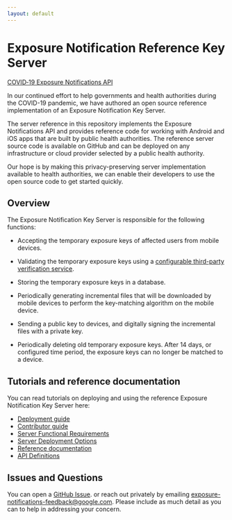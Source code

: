 ```yaml
---
layout: default
---
```

# Exposure Notification Reference Key Server

[COVID‑19 Exposure Notifications API](https://www.google.com/covid19/exposurenotifications/)

In our continued effort to help governments and health authorities during the
COVID-19 pandemic, we have authored an open source reference implementation of
an Exposure Notification Key Server.

The server reference in this repository implements the Exposure Notifications
API and provides reference code for working with Android and iOS apps that
are built by public health authorities. The reference server source code is
available on GitHub and can be deployed on any infrastructure or cloud
provider selected by a public health authority.

Our hope is by making this privacy-preserving server implementation available
to health authorities, we can enable their developers to use the open source code
to get started quickly.

## Overview

The Exposure Notification Key Server is responsible for the following functions:

* Accepting the temporary exposure keys of affected users from mobile devices.

* Validating the temporary exposure keys using a [configurable third-party
  verification service](design/verification_protocol.md).

* Storing the temporary exposure keys in a database.

* Periodically generating incremental files that will be downloaded by mobile
  devices to perform the key-matching algorithm on the mobile device.

* Sending a public key to devices, and digitally signing the incremental files with a private key.

* Periodically deleting old temporary exposure keys. After 14 days, or
  configured time period, the exposure keys can no longer be matched to a device.

## Tutorials and reference documentation

You can read tutorials on deploying and using the reference Exposure Notification
Key Server here:

* [Deployment guide](getting-started/deploying.md)
* [Contributor guide](https://github.com/google/exposure-notifications-server/blob/main/CONTRIBUTING.md)
* [Server Functional Requirements](server_functional_requirements.md)
* [Server Deployment Options](server_deployment_options.md)
* [Reference documentation](https://pkg.go.dev/mod/github.com/google/exposure-notifications-server)
* [API Definitions](https://github.com/google/exposure-notifications-server/tree/main/pkg/api/v1alpha1)

## Issues and Questions

You can open a
[GitHub Issue](https://github.com/google/exposure-notifications-server/issues/new).
or reach out privately by emailing exposure-notifications-feedback@google.com.
Please include as much detail as you can to help in addressing your concern.
